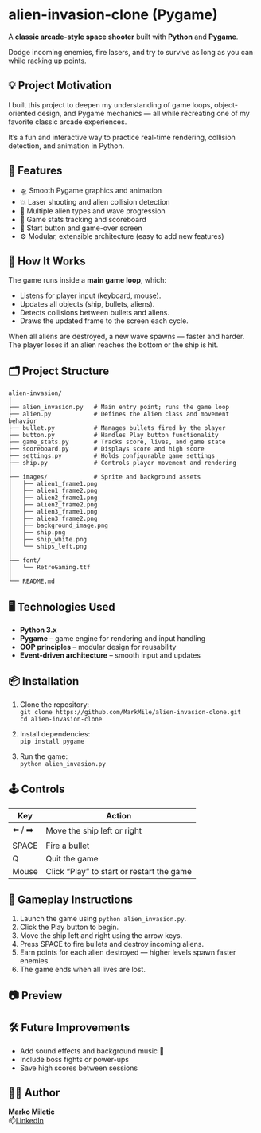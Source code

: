 # alien-invasion-clone (Pygame)

A **classic arcade-style space shooter** built with **Python** and **Pygame**.

Dodge incoming enemies, fire lasers, and try to survive as long as you can while racking up points.

## 💡 Project Motivation

I built this project to deepen my understanding of game loops, object-oriented design, and Pygame mechanics — all while recreating one of my favorite classic arcade experiences.

It’s a fun and interactive way to practice real-time rendering, collision detection, and animation in Python.

## 🚀 Features

- 🛸 Smooth Pygame graphics and animation
- 💥 Laser shooting and alien collision detection
- 👾 Multiple alien types and wave progression
- 🧠 Game stats tracking and scoreboard
- 🔘 Start button and game-over screen
- ⚙️ Modular, extensible architecture (easy to add new features)

## 🧩 How It Works

The game runs inside a **main game loop**, which:

- Listens for player input (keyboard, mouse).
- Updates all objects (ship, bullets, aliens).
- Detects collisions between bullets and aliens.
- Draws the updated frame to the screen each cycle.

When all aliens are destroyed, a new wave spawns — faster and harder. The player loses if an alien reaches the bottom or the ship is hit.

## 🗂️ Project Structure

`alien-invasion/`<br>
`│`<br>
`├── alien_invasion.py   # Main entry point; runs the game loop`<br>
`├── alien.py            # Defines the Alien class and movement behavior`<br>
`├── bullet.py           # Manages bullets fired by the player`<br>
`├── button.py           # Handles Play button functionality`<br>
`├── game_stats.py       # Tracks score, lives, and game state`<br>
`├── scoreboard.py       # Displays score and high score`<br>
`├── settings.py         # Holds configurable game settings`<br>
`├── ship.py             # Controls player movement and rendering`<br>
`│`<br>
`├── images/             # Sprite and background assets`<br>
`│   ├── alien1_frame1.png`<br>
`│   ├── alien1_frame2.png`<br>
`│   ├── alien2_frame1.png`<br>
`│   ├── alien2_frame2.png`<br>
`│   ├── alien3_frame1.png`<br>
`│   ├── alien3_frame2.png`<br>
`│   ├── background_image.png`<br>
`│   ├── ship.png`<br>
`│   ├── ship_white.png`<br>
`│   └── ships_left.png`<br>
`│`<br>
`├── font/`<br>
`│   └── RetroGaming.ttf`<br>
`│`<br>
`└── README.md`<br>

## 🖥️ Technologies Used

- **Python 3.x**
- **Pygame** – game engine for rendering and input handling
- **OOP principles** – modular design for reusability
- **Event-driven architecture** – smooth input and updates

## 📦 Installation

1. Clone the repository:<br>
  `git clone https://github.com/MarkMile/alien-invasion-clone.git`<br>
  `cd alien-invasion-clone`

3. Install dependencies:<br>
  `pip install pygame`

4. Run the game:<br>
  `python alien_invasion.py`

## 🕹️ Controls

| Key     | Action                                    |
| ------- | ----------------------------------------- |
| ⬅️ / ➡️ | Move the ship left or right               |
| SPACE   | Fire a bullet                             |
| Q       | Quit the game                             |
| Mouse   | Click “Play” to start or restart the game |

## 📘 Gameplay Instructions

1. Launch the game using `python alien_invasion.py`.
2. Click the Play button to begin.
3. Move the ship left and right using the arrow keys.
4. Press SPACE to fire bullets and destroy incoming aliens.
5. Earn points for each alien destroyed — higher levels spawn faster enemies.
6. The game ends when all lives are lost.

## 📷 Preview

## 🛠️ Future Improvements

- Add sound effects and background music 🎵
- Include boss fights or power-ups
- Save high scores between sessions

## 🧑‍💻 Author
**Marko Miletic**<br>
📫[LinkedIn](https://www.linkedin.com/in/marko1987/)
